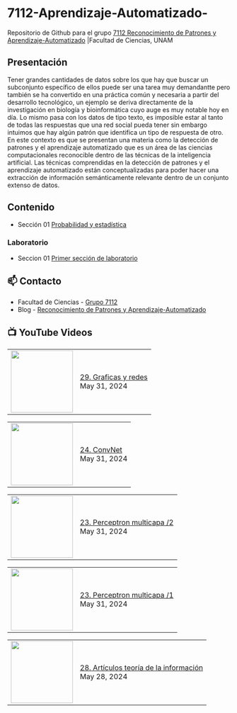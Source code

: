 # 7112-Aprendizaje-Automatizado-
Repositorio de Github para el grupo   [7112 Reconocimiento de Patrones y Aprendizaje-Automatizado](https://www.fciencias.unam.mx/docencia/horarios/presentacion/347481) |Facultad de Ciencias, UNAM

## Presentación
Tener grandes cantidades de datos sobre los que hay que buscar un subconjunto específico de ellos puede ser una tarea muy demandantte pero también se ha convertido en una práctica común y necesaria a partir del desarrollo tecnológico, un ejemplo se deriva directamente de la investigación en biología y bioinformática cuyo auge es muy notable hoy en día. Lo mismo pasa con los datos de tipo texto, es imposible estar al tanto de todas las respuestas que una red social pueda tener sin embargo intuimos que hay algún patrón que identifica un tipo de respuesta de otro. En este contexto es que se presentan una materia como la detección de patrones y el aprendizaje automatizado que es un área de las ciencias computacionales reconocible dentro de las técnicas de la inteligencia artificial. Las técnicas comprendidas en la detección de patrones y el aprendizaje automatizado están conceptualizadas para poder hacer una extracción de información semánticamente relevante dentro de un conjunto extenso de datos.

## Contenido
- Sección 01  [Probabilidad y estadística](https://github.com/7122-Aprendizaje-Automatizado/7112-Aprendizaje-Automatizado-/tree/main/Secci%C3%B3n%2001%20Probabilidad%20y%20Estadistica)

### Laboratorio
- Seccion 01  [Primer sección de laboratorio](https://github.com/7122-Aprendizaje-Automatizado/7112-Aprendizaje-Automatizado-/tree/main/Secci%C3%B3n01-Laboratorio)


## 📫 Contacto
- Facultad de Ciencias - [Grupo 7112](https://www.fciencias.unam.mx/docencia/horarios/presentacion/347481)
- Blog - [Reconocimiento de Patrones y Aprendizaje-Automatizado](https://sites.google.com/view/patronesciencias/inicio)

##  📺 	YouTube Videos
<!-- BLOG-POST-LIST:START --><table><tr><td><a href="https://www.youtube.com/watch?v=NLbiwIjOQVY"><img width="140px" src="https://i.ytimg.com/vi/NLbiwIjOQVY/mqdefault.jpg"></a></td>
<td><a href="https://www.youtube.com/watch?v=NLbiwIjOQVY">29. Graficas y redes</a><br/>May 31, 2024</td></tr></table>
<table><tr><td><a href="https://www.youtube.com/watch?v=i82SrIa7jTg"><img width="140px" src="https://i.ytimg.com/vi/i82SrIa7jTg/mqdefault.jpg"></a></td>
<td><a href="https://www.youtube.com/watch?v=i82SrIa7jTg">24. ConvNet</a><br/>May 31, 2024</td></tr></table>
<table><tr><td><a href="https://www.youtube.com/watch?v=Eq1eHHFRT-8"><img width="140px" src="https://i.ytimg.com/vi/Eq1eHHFRT-8/mqdefault.jpg"></a></td>
<td><a href="https://www.youtube.com/watch?v=Eq1eHHFRT-8">23. Perceptron multicapa /2</a><br/>May 31, 2024</td></tr></table>
<table><tr><td><a href="https://www.youtube.com/watch?v=9APVph_XdwQ"><img width="140px" src="https://i.ytimg.com/vi/9APVph_XdwQ/mqdefault.jpg"></a></td>
<td><a href="https://www.youtube.com/watch?v=9APVph_XdwQ">23. Perceptron multicapa /1</a><br/>May 31, 2024</td></tr></table>
<table><tr><td><a href="https://www.youtube.com/watch?v=XpPOmAcPQe4"><img width="140px" src="https://i.ytimg.com/vi/XpPOmAcPQe4/mqdefault.jpg"></a></td>
<td><a href="https://www.youtube.com/watch?v=XpPOmAcPQe4">28. Artículos teoría de la información</a><br/>May 28, 2024</td></tr></table>
<!-- BLOG-POST-LIST:END -->
